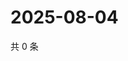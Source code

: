 # 2025-08-04

共 0 条

<!-- BEGIN ZHIHUVIDEO -->
<!-- 最后更新时间 Mon Aug 04 2025 03:10:19 GMT+0800 (China Standard Time) -->

<!-- END ZHIHUVIDEO -->
